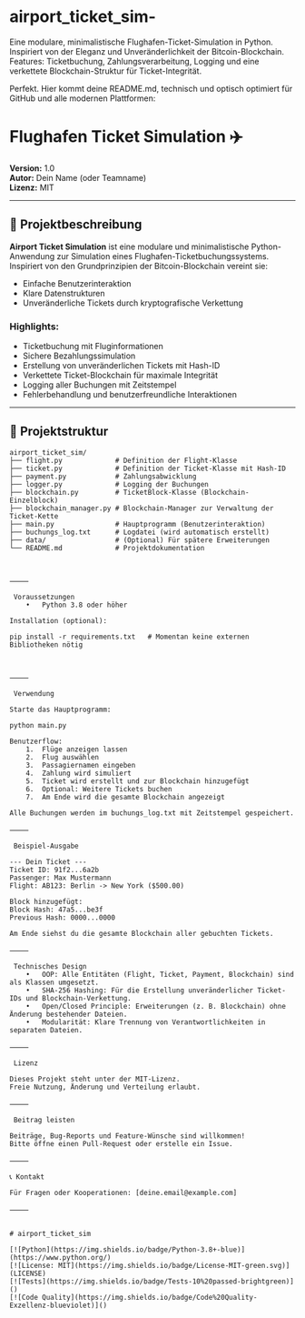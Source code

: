 # airport_ticket_sim-
Eine modulare, minimalistische Flughafen-Ticket-Simulation in Python. Inspiriert von der Eleganz und Unveränderlichkeit der Bitcoin-Blockchain. Features: Ticketbuchung, Zahlungsverarbeitung, Logging und eine verkettete Blockchain-Struktur für Ticket-Integrität.




Perfekt. Hier kommt deine README.md, technisch und optisch optimiert für GitHub und alle modernen Plattformen:

# Flughafen Ticket Simulation ✈️

**Version:** 1.0  
**Autor:** Dein Name (oder Teamname)  
**Lizenz:** MIT

---

## 📝 Projektbeschreibung

**Airport Ticket Simulation** ist eine modulare und minimalistische Python-Anwendung zur Simulation eines Flughafen-Ticketbuchungssystems.  
Inspiriert von den Grundprinzipien der Bitcoin-Blockchain vereint sie:

- Einfache Benutzerinteraktion
- Klare Datenstrukturen
- Unveränderliche Tickets durch kryptografische Verkettung

### Highlights:
- Ticketbuchung mit Fluginformationen
- Sichere Bezahlungssimulation
- Erstellung von unveränderlichen Tickets mit Hash-ID
- Verkettete Ticket-Blockchain für maximale Integrität
- Logging aller Buchungen mit Zeitstempel
- Fehlerbehandlung und benutzerfreundliche Interaktionen

---

## 📂 Projektstruktur

```plaintext
airport_ticket_sim/
├── flight.py             # Definition der Flight-Klasse
├── ticket.py             # Definition der Ticket-Klasse mit Hash-ID
├── payment.py            # Zahlungsabwicklung
├── logger.py             # Logging der Buchungen
├── blockchain.py         # TicketBlock-Klasse (Blockchain-Einzelblock)
├── blockchain_manager.py # Blockchain-Manager zur Verwaltung der Ticket-Kette
├── main.py               # Hauptprogramm (Benutzerinteraktion)
├── buchungs_log.txt      # Logdatei (wird automatisch erstellt)
├── data/                 # (Optional) Für spätere Erweiterungen
└── README.md             # Projektdokumentation



⸻

 Voraussetzungen
	•	Python 3.8 oder höher

Installation (optional):

pip install -r requirements.txt   # Momentan keine externen Bibliotheken nötig



⸻

 Verwendung

Starte das Hauptprogramm:

python main.py

Benutzerflow:
	1.	Flüge anzeigen lassen
	2.	Flug auswählen
	3.	Passagiernamen eingeben
	4.	Zahlung wird simuliert
	5.	Ticket wird erstellt und zur Blockchain hinzugefügt
	6.	Optional: Weitere Tickets buchen
	7.	Am Ende wird die gesamte Blockchain angezeigt

Alle Buchungen werden im buchungs_log.txt mit Zeitstempel gespeichert.

⸻

 Beispiel-Ausgabe

--- Dein Ticket ---
Ticket ID: 91f2...6a2b
Passenger: Max Mustermann
Flight: AB123: Berlin -> New York ($500.00)

Block hinzugefügt:
Block Hash: 47a5...be3f
Previous Hash: 0000...0000

Am Ende siehst du die gesamte Blockchain aller gebuchten Tickets.

⸻

 Technisches Design
	•	OOP: Alle Entitäten (Flight, Ticket, Payment, Blockchain) sind als Klassen umgesetzt.
	•	SHA-256 Hashing: Für die Erstellung unveränderlicher Ticket-IDs und Blockchain-Verkettung.
	•	Open/Closed Principle: Erweiterungen (z. B. Blockchain) ohne Änderung bestehender Dateien.
	•	Modularität: Klare Trennung von Verantwortlichkeiten in separaten Dateien.

⸻

 Lizenz

Dieses Projekt steht unter der MIT-Lizenz.
Freie Nutzung, Änderung und Verteilung erlaubt.

⸻

 Beitrag leisten

Beiträge, Bug-Reports und Feature-Wünsche sind willkommen!
Bitte öffne einen Pull-Request oder erstelle ein Issue.

⸻

📞 Kontakt

Für Fragen oder Kooperationen: [deine.email@example.com]

⸻


# airport_ticket_sim

[![Python](https://img.shields.io/badge/Python-3.8+-blue)](https://www.python.org/)
[![License: MIT](https://img.shields.io/badge/License-MIT-green.svg)](LICENSE)
[![Tests](https://img.shields.io/badge/Tests-10%20passed-brightgreen)]()
[![Code Quality](https://img.shields.io/badge/Code%20Quality-Exzellenz-blueviolet)]()